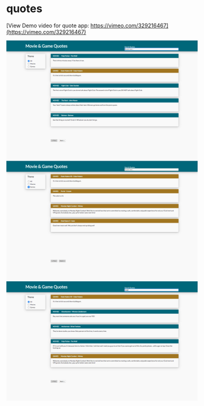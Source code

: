 # quotes
[View Demo video for quote app: https://vimeo.com/329216467](https://vimeo.com/329216467)

![Watch the video](quote_app_01.png)
![Demo quote app filter](quote_app_02_filter.png)
![Demo quote app quote text search](quote_app_03_quote-text-search.png)
